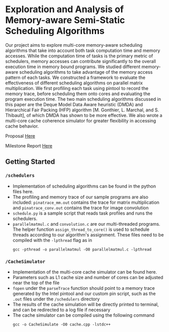 # Exploration and Analysis of Memory-aware Semi-Static Scheduling Algorithms

Our project aims to explore multi-core memory-aware scheduling algorithms that take into account both task computation time and memory accesses. While the computation time of tasks is the primary metric of schedulers, memory accesses can contribute significantly to the overall execution time in memory bound programs. We studied different memory-aware scheduling algorithms to take advantage of the memory access pattern of each tasks.  We constructed a framework to evaluate the effectiveness of different scheduling algorithms on parallel matrix multiplication. We first profiling each task using pintool to record the memory trace, before scheduling them onto cores and evaluating the program execution time. The two main scheduling algorithms discussed in this paper are the Deque Model Data Aware heuristic (DMDA) and Hierarchical Fair Packing (HFP) algorithm [M. Gonthier, L. Marchal, and S. Thibault], of which DMDA has shown to be more effective. We also wrote a multi-core cache coherence simulator for greater flexibility in accessing cache behavior.

Proposal [Here](https://github.com/yingyee0111/memory-aware-scheduling/blob/main/Proposal.pdf)

Milestone Report [Here](https://github.com/yingyee0111/memory-aware-scheduling/blob/main/Milestone%20Report.pdf)

## Getting Started
### `/schedulers`
- Implementation of scheduling algorithms can be found in the python files here. 
- The profiling and memory trace of our sample programs are also included: `pinatrace_mm.out` contains the trace for matrix multiplication and `pinatrace_conv.out` contains the trace for image convolution
- `schedule.py` is a sample script that reads task profiles and runs the schedulers.
- `parallelmatmul.c` and `convolution.c` are our multi-threaded programs. The helper function `assign_thread_to_core()` is used to schedule threads according to our algorithm's assignment. These files need to be compiled with the `-lpthread` flag as in 
    ```
    gcc -pthread -o parallelmatmul -O0 parallelmatmul.c -lpthread
    ```

### `/CacheSimulator`
- Implementation of the multi-core cache simulator can be found here.
- Parameters such as L1 cache size and number of cores can be adjusted near the top of the file
- `fopen` under the `parseTrace` function should point to a memory trace generated by the Intel pintool and our custom pin script, such as the `.out` files under the `/schedulers` directory
- The results of the cache simulation will be directly printed to terminal, and can be redirected to a log file if necessary
- The cache simulator can be compiled using the following command
    ```
    gcc -o CacheSimulate -O0 cache.cpp -lstdc++
    ```